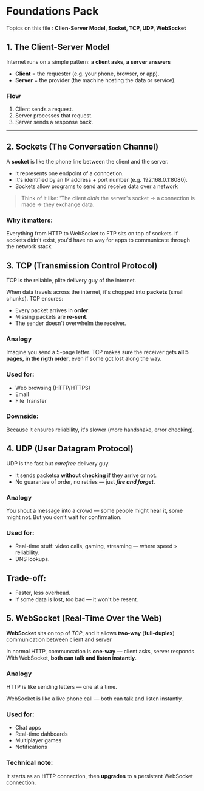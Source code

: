 Foundations Pack
==================

Topics on this file : **Clien-Server Model, Socket, TCP, UDP, WebSocket**


## 1. The Client-Server Model 
Internet runs on a simple pattern: **a client asks, a server answers**

- **Client** = the requester (e.g. your phone, browser, or app).
- **Server** = the provider (the machine hosting the data or service).

### Flow
1. Client sends a request.
2. Server processes that request.
3. Server sends a response back.
---

## 2. Sockets (The Conversation Channel)
A **socket** is like the phone line between the client and the server.
- It represents one endpoint of a conncetion.
- It's identified by an IP address + port number (e.g. 192.168.0.1:8080).
- Sockets allow programs to send and receive data over a network

> Think of it like: 'The client *dials* the server's socket -> a connection is made -> they exchange data.

### Why it matters:
Everything from HTTP to WebSocket to FTP sits on top of sockets.
if sockets didn't exist, you'd have no way for apps to communicate through the network stack

## 3. TCP (Transmission Control Protocol)
TCP is the reliable, plite delivery guy of the internet.

When data travels across the internet, it's chopped into **packets** (small chunks). TCP ensures:
- Every packet arrives in **order**.
- Missing packets are **re-sent**.
- The sender doesn't overwhelm the receiver.

### Analogy
Imagine you send a 5-page letter.
TCP makes sure the receiver gets **all 5 pages, in the rigth order**, even if some got lost along the way.

### Used for:
- Web browsing (HTTP/HTTPS) 
- Email
- File Transfer

### Downside:
Because it ensures reliability, it's slower (more handshake, error checking).

## 4. UDP (User Datagram Protocol)
UDP is the fast but *carefree* delivery guy.
- It sends packetsa **without checking** if they arrive or not.
- No guarantee of order, no retries — just ***fire and forget***.

### Analogy
You shout a message into a crowd — some people might hear it, some might not. But you don't wait for confirmation.

### Used for:
- Real-time stuff: video calls, gaming, streaming — where speed > reliability.
- DNS lookups.

## Trade-off:
- Faster, less overhead.
- If some data is lost, too bad — it won't be resent.

## 5. WebSocket (Real-Time Over the Web)
**WebSocket** sits on top of *TCP*, and it allows **two-way** (**full-duplex**) communication between client and server

In normal HTTP, communcation is **one-way** — client asks, server responds. With WebSocket, **both can talk and listen instantly**.

### Analogy
HTTP is like sending letters — one at a time.

WebSocket is like a live phone call — both can talk and listen instantly.

### Used for:
- Chat apps
- Real-time dahboards
- Multiplayer games
- Notifications

### Technical note:  
It starts as an HTTP connection, then **upgrades** to a persistent WebSocket connection.
